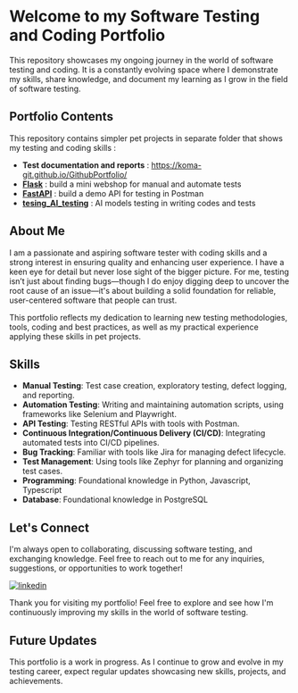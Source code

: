# Welcome to my Software Testing and Coding Portfolio

This repository showcases my ongoing journey in the world of software testing and coding. It is a constantly evolving space where I demonstrate my skills, share knowledge, and document my learning as I grow in the field of software testing.

## Portfolio Contents

This repository contains simpler pet projects in separate folder that shows my testing and coding skills :

- **Test documentation and reports** : https://koma-git.github.io/GithubPortfolio/
- **[Flask](/Flask)** : build a mini webshop for manual and automate tests
- **[FastAPI](/FastAPI/)** : build a demo API for testing in Postman
- **[tesing_AI_testing](/testing_AI_testing/)** : AI models testing in writing codes and tests

## About Me

I am a passionate and aspiring software tester with coding skills and a strong interest in ensuring quality and enhancing user experience. I have a keen eye for detail but never lose sight of the bigger picture. For me, testing isn’t just about finding bugs—though I do enjoy digging deep to uncover the root cause of an issue—it's about building a solid foundation for reliable, user-centered software that people can trust.

This portfolio reflects my dedication to learning new testing methodologies, tools, coding and best practices, as well as my practical experience applying these skills in pet projects.

## Skills

- **Manual Testing**: Test case creation, exploratory testing, defect logging, and reporting.
- **Automation Testing**: Writing and maintaining automation scripts, using frameworks like Selenium and Playwright.
- **API Testing**: Testing RESTful APIs with tools with Postman.
- **Continuous Integration/Continuous Delivery (CI/CD)**: Integrating automated tests into CI/CD pipelines.
- **Bug Tracking**: Familiar with tools like Jira for managing defect lifecycle.
- **Test Management**: Using tools like Zephyr for planning and organizing test cases.
- **Programming**: Foundational knowledge in Python, Javascript, Typescript
- **Database**: Foundational knowledge in PostgreSQL

## Let's Connect

I'm always open to collaborating, discussing software testing, and exchanging knowledge. Feel free to reach out to me for any inquiries, suggestions, or opportunities to work together!

[![linkedin](https://img.shields.io/badge/linkedin-0A66C2?style=for-the-badge&logo=linkedin&logoColor=white)](https://hu.linkedin.com/in/matyas-koczi-391b9a354?trk=people-guest_people_search-card)

Thank you for visiting my portfolio! Feel free to explore and see how I'm continuously improving my skills in the world of software testing.

## Future Updates

This portfolio is a work in progress. As I continue to grow and evolve in my testing career, expect regular updates showcasing new skills, projects, and achievements.
